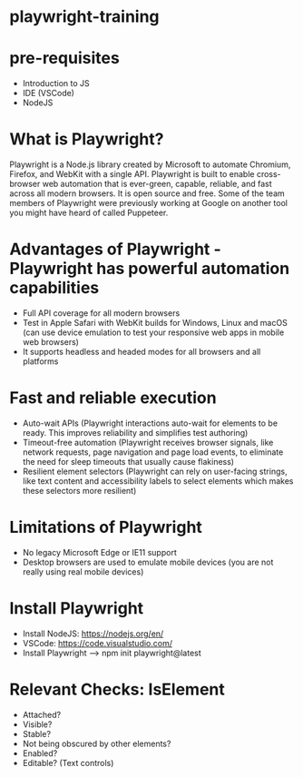 # playwright-training

# pre-requisites
- Introduction to JS
- IDE (VSCode)
- NodeJS

# What is Playwright?
Playwright is a Node.js library created by Microsoft to automate Chromium, Firefox, and WebKit with a single API. Playwright is built to enable cross-browser web automation that is ever-green, capable, reliable, and fast across all modern browsers.
It is open source and free.
Some of the team members of Playwright were previously working at Google on another tool you might have heard of called Puppeteer.

# Advantages of Playwright - Playwright has powerful automation capabilities
- Full API coverage for all modern browsers
- Test in Apple Safari with WebKit builds for Windows, Linux and macOS (can use device emulation to test your responsive web apps in mobile web browsers)
- It supports headless and headed modes for all browsers and all platforms

# Fast and reliable execution
- Auto-wait APIs (Playwright interactions auto-wait for elements to be ready. This improves reliability and simplifies test authoring)
- Timeout-free automation (Playwright receives browser signals, like network requests, page navigation and page load events, to eliminate the need for sleep timeouts that usually cause flakiness)
- Resilient element selectors (Playwright can rely on user-facing strings, like text content and accessibility labels to select elements which makes these selectors more resilient)

# Limitations of Playwright
- No legacy Microsoft Edge or IE11 support
- Desktop browsers are used to emulate mobile devices (you are not really using real mobile devices)

# Install Playwright
- Install NodeJS: https://nodejs.org/en/
- VSCode: https://code.visualstudio.com/
- Install Playwright --> npm init playwright@latest

# Relevant Checks: IsElement
- Attached?
- Visible?
- Stable?
- Not being obscured by other elements?
- Enabled?
- Editable? (Text controls)